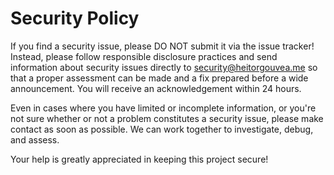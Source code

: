 # Security Policy

If you find a security issue, please DO NOT submit it via the issue tracker! Instead, please follow responsible disclosure practices and send information about security issues directly to [security@heitorgouvea.me](mailto:security@heitorgouvea.me) so that a proper assessment can be made and a fix prepared before a wide announcement. You will receive an acknowledgement within 24 hours.

Even in cases where you have limited or incomplete information, or you're not sure whether or not a problem constitutes a security issue, please make contact as soon as possible. We can work together to investigate, debug, and assess.

Your help is greatly appreciated in keeping this project secure!